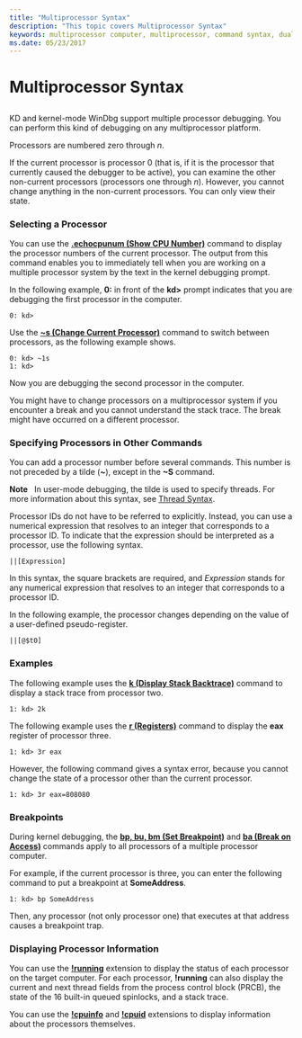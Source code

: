 ```yaml
---
title: "Multiprocessor Syntax"
description: "This topic covers Multiprocessor Syntax"
keywords: multiprocessor computer, multiprocessor, command syntax, dual-processor computer, syntax rules for commands, processor identifier
ms.date: 05/23/2017
---
```


# Multiprocessor Syntax


## <span id="ddk_multiprocessor_syntax_dbg"></span><span id="DDK_MULTIPROCESSOR_SYNTAX_DBG"></span>


KD and kernel-mode WinDbg support multiple processor debugging. You can perform this kind of debugging on any multiprocessor platform.

Processors are numbered zero through *n*.

If the current processor is processor 0 (that is, if it is the processor that currently caused the debugger to be active), you can examine the other non-current processors (processors one through *n*). However, you cannot change anything in the non-current processors. You can only view their state.

### <span id="selecting_a_processor"></span><span id="SELECTING_A_PROCESSOR"></span>Selecting a Processor

You can use the [**.echocpunum (Show CPU Number)**](-echocpunum--show-cpu-number-.md) command to display the processor numbers of the current processor. The output from this command enables you to immediately tell when you are working on a multiple processor system by the text in the kernel debugging prompt.

In the following example, **0:** in front of the **kd&gt;** prompt indicates that you are debugging the first processor in the computer.

```dbgcmd
0: kd>
```

Use the [**~s (Change Current Processor)**](-s--change-current-processor-.md) command to switch between processors, as the following example shows.

```dbgcmd
0: kd> ~1s
1: kd>
```

Now you are debugging the second processor in the computer.

You might have to change processors on a multiprocessor system if you encounter a break and you cannot understand the stack trace. The break might have occurred on a different processor.

### <span id="specifying_processors_in_other_commands"></span><span id="SPECIFYING_PROCESSORS_IN_OTHER_COMMANDS"></span>Specifying Processors in Other Commands

You can add a processor number before several commands. This number is not preceded by a tilde (**~**), except in the **~S** command.

**Note**   In user-mode debugging, the tilde is used to specify threads. For more information about this syntax, see [Thread Syntax](thread-syntax.md).

 

Processor IDs do not have to be referred to explicitly. Instead, you can use a numerical expression that resolves to an integer that corresponds to a processor ID. To indicate that the expression should be interpreted as a processor, use the following syntax.

```dbgcmd
||[Expression]
```

In this syntax, the square brackets are required, and *Expression* stands for any numerical expression that resolves to an integer that corresponds to a processor ID.

In the following example, the processor changes depending on the value of a user-defined pseudo-register.

```dbgcmd
||[@$t0]
```

### <span id="examples"></span><span id="EXAMPLES"></span>Examples

The following example uses the [**k (Display Stack Backtrace)**](k--kb--kc--kd--kp--kp--kv--display-stack-backtrace-.md) command to display a stack trace from processor two.

```dbgcmd
1: kd> 2k 
```

The following example uses the [**r (Registers)**](r--registers-.md) command to display the **eax** register of processor three.

```dbgcmd
1: kd> 3r eax 
```

However, the following command gives a syntax error, because you cannot change the state of a processor other than the current processor.

```dbgcmd
1: kd> 3r eax=808080 
```

### <span id="breakpoints"></span><span id="BREAKPOINTS"></span>Breakpoints

During kernel debugging, the [**bp, bu, bm (Set Breakpoint)**](bp--bu--bm--set-breakpoint-.md) and [**ba (Break on Access)**](ba--break-on-access-.md) commands apply to all processors of a multiple processor computer.

For example, if the current processor is three, you can enter the following command to put a breakpoint at **SomeAddress**.

```dbgcmd
1: kd> bp SomeAddress 
```

Then, any processor (not only processor one) that executes at that address causes a breakpoint trap.

### <span id="displaying_processor_information"></span><span id="DISPLAYING_PROCESSOR_INFORMATION"></span>Displaying Processor Information

You can use the [**!running**](-running.md) extension to display the status of each processor on the target computer. For each processor, **!running** can also display the current and next thread fields from the process control block (PRCB), the state of the 16 built-in queued spinlocks, and a stack trace.

You can use the [**!cpuinfo**](-cpuinfo.md) and [**!cpuid**](-cpuid.md) extensions to display information about the processors themselves.

